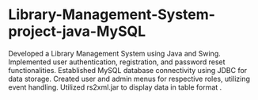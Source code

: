 # Library-Management-System-project-java-MySQL
Developed a Library Management System using Java and Swing. Implemented user authentication, registration, and password reset functionalities. Established MySQL database connectivity using JDBC for data storage.  Created user and admin menus for respective roles, utilizing event handling.  Utilized rs2xml.jar to display data in table format .
